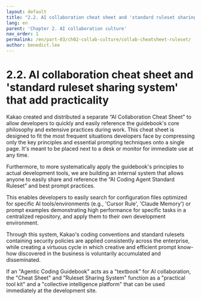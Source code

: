 ```yaml
---
layout: default
title: "2.2. AI collaboration cheat sheet and 'standard ruleset sharing system' that add practicality"
lang: en
parent: 'Chapter 2. AI collaboration culture'
nav_order: 1
permalink: /en/part-03/ch02-collab-culture/collab-cheatsheet-ruleset/
author: benedict.lee
---
```


# 2.2. AI collaboration cheat sheet and 'standard ruleset sharing system' that add practicality

Kakao created and distributed a separate “AI Collaboration Cheat Sheet” to allow developers to quickly and easily reference the guidebook's core philosophy and extensive practices during work. This cheat sheet is designed to fit the most frequent situations developers face by compressing only the key principles and essential prompting techniques onto a single page. It's meant to be placed next to a desk or monitor for immediate use at any time.

Furthermore, to more systematically apply the guidebook's principles to actual development tools, we are building an internal system that allows anyone to easily share and reference the “AI Coding Agent Standard Ruleset” and best prompt practices. 

This enables developers to easily search for configuration files optimized for specific AI tools/environments (e.g., 'Cursor Rule', 'Claude Memory') or prompt examples demonstrating high performance for specific tasks in a centralized repository, and apply them to their own development environment.

Through this system, Kakao's coding conventions and standard rulesets containing security policies are applied consistently across the enterprise, while creating a virtuous cycle in which creative and efficient prompt know-how discovered in the business is voluntarily accumulated and disseminated.

If an "Agentic Coding Guidebook" acts as a "textbook" for AI collaboration, the "Cheat Sheet" and "Ruleset Sharing System" function as a "practical tool kit" and a "collective intelligence platform" that can be used immediately at the development site.
